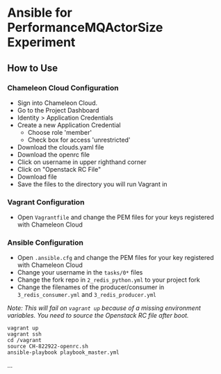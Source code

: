 # Ansible for PerformanceMQActorSize Experiment 

## How to Use

### Chameleon Cloud Configuration
- Sign into Chameleon Cloud.
- Go to the Project Dashboard
- Identity > Application Credentials
- Create a new Application Credential
  - Choose role 'member'
  - Check box for access 'unrestricted'
- Download the clouds.yaml file
- Download the openrc file
- Click on username in upper righthand corner
- Click on "Openstack RC File"
- Download file
- Save the files to the directory you will run Vagrant in

### Vagrant Configuration
- Open `Vagrantfile` and change the PEM files for your keys registered with Chameleon Cloud

### Ansible Configuration
- Open `.ansible.cfg` and change the PEM files for your key registered with Chameleon Cloud
- Change your username in the `tasks/0*` files
- Change the fork repo in `2_redis_python.yml` to your project fork
- Change the filenames of the producer/consumer in `3_redis_consumer.yml` and `3_redis_producer.yml`

*Note: This will fail on `vagrant up` because of a missing environment variables. You need to source the Openstack RC file after boot.*

```
vagrant up
vagrant ssh
cd /vagrant
source CH-822922-openrc.sh
ansible-playbook playbook_master.yml
```


...
```
